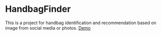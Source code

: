 # HandbagFinder
This is a project for handbag identification and recommendation based on image from social media or photos.
[Demo](http://184.73.34.135/predict)
